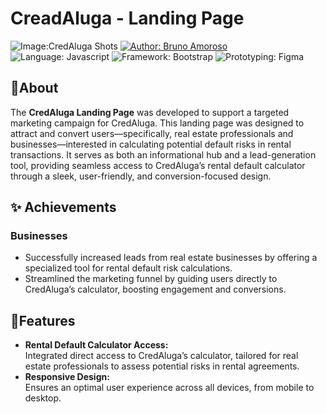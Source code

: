 
# CreadAluga - Landing Page
![Image:CredAluga Shots](https://i.postimg.cc/tJ22T1jD/lp-credaluga-shots.png)
[![Author: Bruno Amoroso](https://img.shields.io/badge/Bruno%20Amoroso-14b8a6?label=Author&style=for-the-badge)](https://www.linkedin.com/in/amorosobruno) ![Language: Javascript](https://camo.githubusercontent.com/8fc231abee75fa5f2987e9cebb639ebda239dbc077fdcf454b1de4f55043c333/68747470733a2f2f696d672e736869656c64732e696f2f7374617469632f76313f6c6162656c3d4c616e6775616765266d6573736167653d4a61766173637269707426636f6c6f723d79656c6c6f77267374796c653d666f722d7468652d6261646765266c6f676f3d4a617661536372697074) ![Framework: Bootstrap](https://img.shields.io/badge/BOOTSTRAP-7952B3?label=FRAMEWORK&style=for-the-badge&logo=bootstrap) ![Prototyping: Figma](https://img.shields.io/badge/FIGMA-F24E1E?label=PROTOTYPING&style=for-the-badge&logo=figma)  

## 📌About

The **CredAluga Landing Page** was developed to support a targeted marketing campaign for CredAluga. This landing page was designed to attract and convert users—specifically, real estate professionals and businesses—interested in calculating potential default risks in rental transactions. It serves as both an informational hub and a lead-generation tool, providing seamless access to CredAluga’s rental default calculator through a sleek, user-friendly, and conversion-focused design.

## ✨ Achievements
### Businesses
-  Successfully increased leads from real estate businesses by offering a specialized tool for rental default risk calculations.
-   Streamlined the marketing funnel by guiding users directly to CredAluga’s calculator, boosting engagement and conversions.

## 🚀Features
- **Rental Default Calculator Access:**  
Integrated direct access to CredAluga’s calculator, tailored for real estate professionals to assess potential risks in rental agreements.
-   **Responsive Design:**  
Ensures an optimal user experience across all devices, from mobile to desktop.
